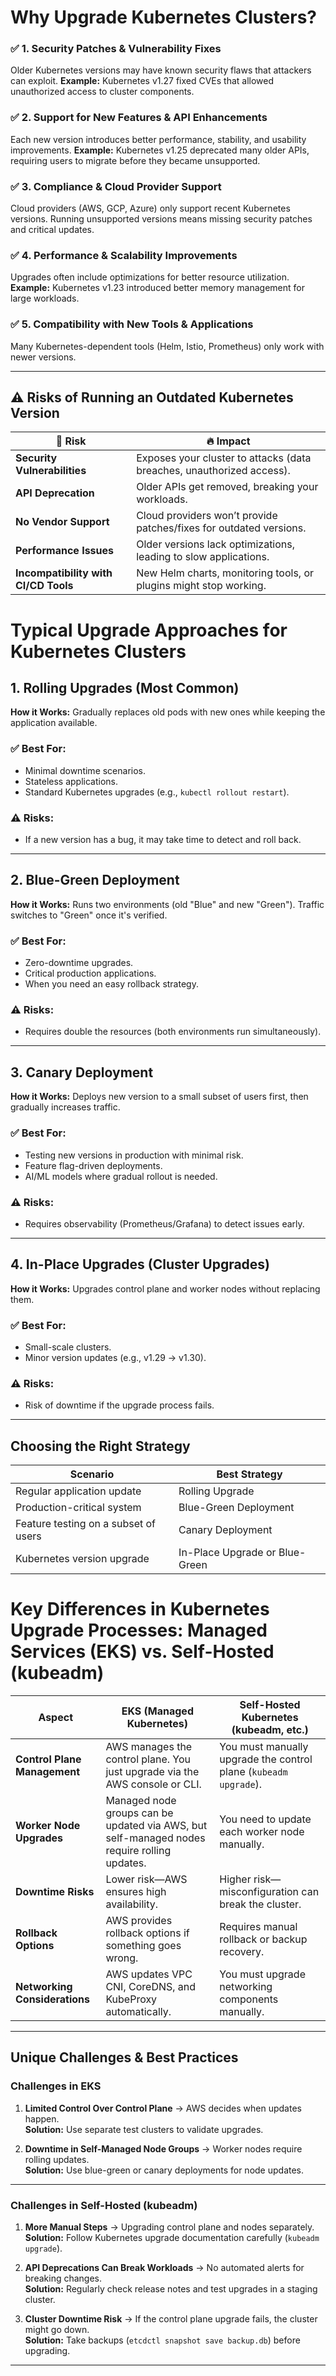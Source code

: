 # Why Upgrade Kubernetes Clusters?

### ✅ 1. Security Patches & Vulnerability Fixes
Older Kubernetes versions may have known security flaws that attackers can exploit.
**Example:** Kubernetes v1.27 fixed CVEs that allowed unauthorized access to cluster components.

### ✅ 2. Support for New Features & API Enhancements
Each new version introduces better performance, stability, and usability improvements.
**Example:** Kubernetes v1.25 deprecated many older APIs, requiring users to migrate before they became unsupported.

### ✅ 3. Compliance & Cloud Provider Support
Cloud providers (AWS, GCP, Azure) only support recent Kubernetes versions.
Running unsupported versions means missing security patches and critical updates.

### ✅ 4. Performance & Scalability Improvements
Upgrades often include optimizations for better resource utilization.
**Example:** Kubernetes v1.23 introduced better memory management for large workloads.

### ✅ 5. Compatibility with New Tools & Applications
Many Kubernetes-dependent tools (Helm, Istio, Prometheus) only work with newer versions.

---

## ⚠️ Risks of Running an Outdated Kubernetes Version

| 🔴 Risk | 🔥 Impact |
|---------|----------|
| **Security Vulnerabilities** | Exposes your cluster to attacks (data breaches, unauthorized access). |
| **API Deprecation** | Older APIs get removed, breaking your workloads. |
| **No Vendor Support** | Cloud providers won’t provide patches/fixes for outdated versions. |
| **Performance Issues** | Older versions lack optimizations, leading to slow applications. |
| **Incompatibility with CI/CD Tools** | New Helm charts, monitoring tools, or plugins might stop working. |

# Typical Upgrade Approaches for Kubernetes Clusters

## 1. Rolling Upgrades (Most Common)
**How it Works:** Gradually replaces old pods with new ones while keeping the application available.

### ✅ Best For:
- Minimal downtime scenarios.
- Stateless applications.
- Standard Kubernetes upgrades (e.g., `kubectl rollout restart`).

### ⚠️ Risks:
- If a new version has a bug, it may take time to detect and roll back.

---

## 2. Blue-Green Deployment
**How it Works:** Runs two environments (old "Blue" and new "Green"). Traffic switches to "Green" once it's verified.

### ✅ Best For:
- Zero-downtime upgrades.
- Critical production applications.
- When you need an easy rollback strategy.

### ⚠️ Risks:
- Requires double the resources (both environments run simultaneously).

---

## 3. Canary Deployment
**How it Works:** Deploys new version to a small subset of users first, then gradually increases traffic.

### ✅ Best For:
- Testing new versions in production with minimal risk.
- Feature flag-driven deployments.
- AI/ML models where gradual rollout is needed.

### ⚠️ Risks:
- Requires observability (Prometheus/Grafana) to detect issues early.

---

## 4. In-Place Upgrades (Cluster Upgrades)
**How it Works:** Upgrades control plane and worker nodes without replacing them.

### ✅ Best For:
- Small-scale clusters.
- Minor version updates (e.g., v1.29 → v1.30).

### ⚠️ Risks:
- Risk of downtime if the upgrade process fails.

---

## Choosing the Right Strategy

| Scenario | Best Strategy |
|----------|--------------|
| Regular application update | Rolling Upgrade |
| Production-critical system | Blue-Green Deployment |
| Feature testing on a subset of users | Canary Deployment |
| Kubernetes version upgrade | In-Place Upgrade or Blue-Green |

# Key Differences in Kubernetes Upgrade Processes: Managed Services (EKS) vs. Self-Hosted (kubeadm)

| Aspect | EKS (Managed Kubernetes) | Self-Hosted Kubernetes (kubeadm, etc.) |
|--------|-------------------------|---------------------------------|
| **Control Plane Management** | AWS manages the control plane. You just upgrade via the AWS console or CLI. | You must manually upgrade the control plane (`kubeadm upgrade`). |
| **Worker Node Upgrades** | Managed node groups can be updated via AWS, but self-managed nodes require rolling updates. | You need to update each worker node manually. |
| **Downtime Risks** | Lower risk—AWS ensures high availability. | Higher risk—misconfiguration can break the cluster. |
| **Rollback Options** | AWS provides rollback options if something goes wrong. | Requires manual rollback or backup recovery. |
| **Networking Considerations** | AWS updates VPC CNI, CoreDNS, and KubeProxy automatically. | You must upgrade networking components manually. |

---

## Unique Challenges & Best Practices

### Challenges in EKS

1. **Limited Control Over Control Plane** → AWS decides when updates happen.  
   **Solution:** Use separate test clusters to validate upgrades.

2. **Downtime in Self-Managed Node Groups** → Worker nodes require rolling updates.  
   **Solution:** Use blue-green or canary deployments for node updates.

---

### Challenges in Self-Hosted (kubeadm)

1. **More Manual Steps** → Upgrading control plane and nodes separately.  
   **Solution:** Follow Kubernetes upgrade documentation carefully (`kubeadm upgrade`).

2. **API Deprecations Can Break Workloads** → No automated alerts for breaking changes.  
   **Solution:** Regularly check release notes and test upgrades in a staging cluster.

3. **Cluster Downtime Risk** → If the control plane upgrade fails, the cluster might go down.  
   **Solution:** Take backups (`etcdctl snapshot save backup.db`) before upgrading.

---





